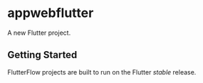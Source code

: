 # appwebflutter

A new Flutter project.

## Getting Started

FlutterFlow projects are built to run on the Flutter _stable_ release.
